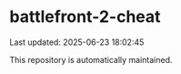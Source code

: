 # battlefront-2-cheat

Last updated: 2025-06-23 18:02:45

This repository is automatically maintained.
